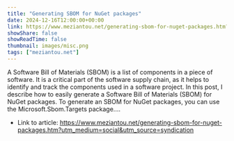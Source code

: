 ```yaml
---
title: "Generating SBOM for NuGet packages"
date: 2024-12-16T12:00:00+00:00
link: https://www.meziantou.net/generating-sbom-for-nuget-packages.htm?utm_medium=social&utm_source=syndication
showShare: false
showReadTime: false
thumbnail: images/misc.png
tags: ["meziantou.net"]
---
```

A Software Bill of Materials (SBOM) is a list of components in a piece of software. It is a critical part of the software supply chain, as it helps to identify and track the components used in a software project. In this post, I describe how to easily generate a Software Bill of Materials (SBOM) for NuGet packages. To generate an SBOM for NuGet packages, you can use the Microsoft.Sbom.Targets package.…

- Link to article: https://www.meziantou.net/generating-sbom-for-nuget-packages.htm?utm_medium=social&utm_source=syndication